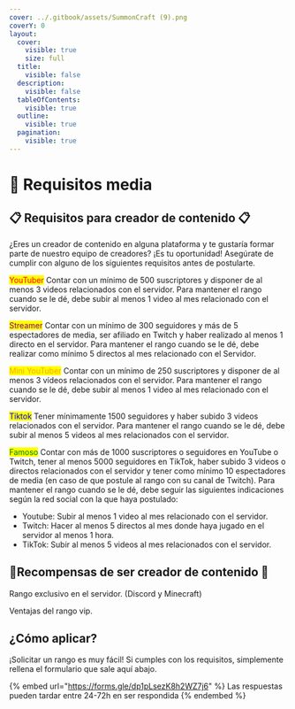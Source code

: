 ```yaml
---
cover: ../.gitbook/assets/SummonCraft (9).png
coverY: 0
layout:
  cover:
    visible: true
    size: full
  title:
    visible: false
  description:
    visible: false
  tableOfContents:
    visible: true
  outline:
    visible: true
  pagination:
    visible: true
---
```


# 📃 Requisitos media

## 📋 Requisitos para creador de contenido 📋

&#x20;¿Eres un creador de contenido en alguna plataforma y te gustaría formar parte de nuestro equipo de creadores? ¡Es tu oportunidad! Asegúrate de cumplir con alguno de los siguientes requisitos antes de postularte.

<mark style="color:red;">YouTuber</mark> Contar con un mínimo de 500 suscriptores y disponer de al menos 3 videos relacionados con el servidor. Para mantener el rango cuando se le dé, debe subir al menos 1 video al mes relacionado con el servidor.

<mark style="color:purple;">Streamer</mark> Contar con un mínimo de 300 seguidores y más de 5 espectadores de media, ser afiliado en Twitch y haber realizado al menos 1 directo en el servidor. Para mantener el rango cuando se le dé, debe realizar como mínimo 5 directos al mes relacionado con el Servidor.

<mark style="color:orange;">Mini YouTuber</mark> Contar con un mínimo de 250 suscriptores y disponer de al menos 3 vídeos relacionados con el servidor. Para mantener el rango cuando se le dé, debe subir al menos 1 video al mes relacionado con el servidor.

<mark style="color:blue;">Tiktok</mark> Tener mínimamente 1500 seguidores y haber subido 3 videos relacionados con el servidor. Para mantener el rango cuando se le dé, debe subir al menos 5 videos al mes relacionados con el servidor.

<mark style="color:green;">Famoso</mark> Contar con más de 1000 suscriptores o seguidores en YouTube o Twitch, tener al menos 5000 seguidores en TikTok, haber subido 3 videos o directos relacionados con el servidor y tener como mínimo 10 espectadores de media (en caso de que postule al rango con su canal de Twitch). Para mantener el rango cuando se le dé, debe seguir las siguientes indicaciones según la red social con la que haya postulado:
  - Youtube: Subir al menos 1 video al mes relacionado con el servidor.
  - Twitch: Hacer al menos 5 directos al mes donde haya jugado en el servidor al menos 1 hora.
  - TikTok: Subir al menos 5 videos al mes relacionados con el servidor.

## 📌Recompensas de ser creador de contenido 📌

Rango exclusivo en el servidor. (Discord y Minecraft)&#x20;

Ventajas del rango vip.

## ¿Cómo aplicar?

¡Solicitar un rango es muy fácil! Si cumples con los requisitos, simplemente rellena el formulario que sale aquí abajo.

{% embed url="https://forms.gle/dp1pLsezK8h2WZ7j6" %}
Las respuestas pueden tardar entre 24-72h en ser respondida
{% endembed %}
